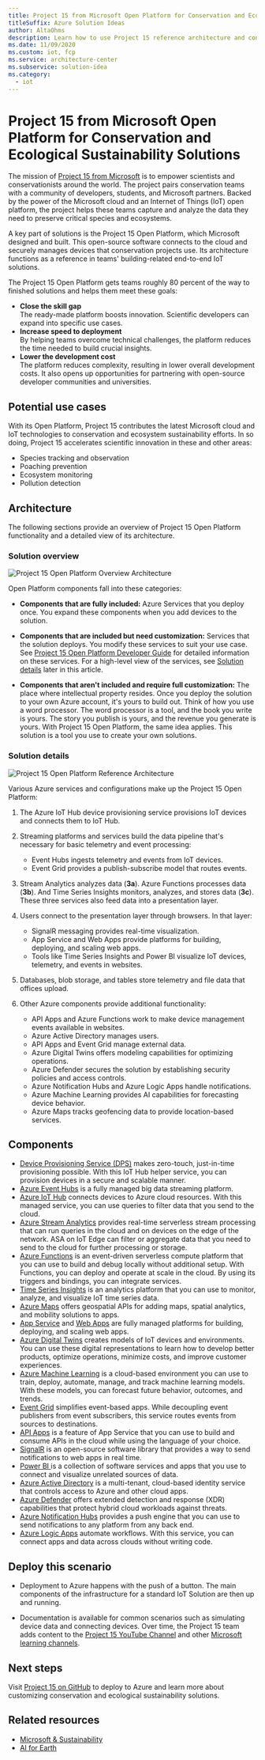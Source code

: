 ```yaml
---
title: Project 15 from Microsoft Open Platform for Conservation and Ecological Sustainability Solutions
titleSuffix: Azure Solution Ideas
author: AltaOhms
description: Learn how to use Project 15 reference architecture and conservation and ecosystem sustainability to bring the latest Internet of Things (IoT) technologies to accelerate scientific teams building solutions like species tracking & observation, poaching prevention, ecosystem monitoring, pollution detection, and so on.
ms.date: 11/09/2020
ms.custom: iot, fcp
ms.service: architecture-center
ms.subservice: solution-idea
ms.category:
  - iot
---
```


# Project 15 from Microsoft Open Platform for Conservation and Ecological Sustainability Solutions

The mission of [Project 15 from Microsoft](https://aka.ms/project15) is to empower scientists and conservationists around the world. The project pairs conservation teams with a community of developers, students, and Microsoft partners. Backed by the power of the Microsoft cloud and an Internet of Things (IoT) open platform, the project helps these teams capture and analyze the data they need to preserve critical species and ecosystems.

A key part of solutions is the Project 15 Open Platform, which Microsoft designed and built. This open-source software connects to the cloud and securely manages devices that conservation projects use. Its architecture functions as a reference in teams' building-related end-to-end IoT solutions.

The Project 15 Open Platform gets teams roughly 80 percent of the way to finished solutions and helps them meet these goals:

- **Close the skill gap**  
  The ready-made platform boosts innovation. Scientific developers can expand into specific use cases.
- **Increase speed to deployment**  
  By helping teams overcome technical challenges, the platform reduces the time needed to build crucial insights.
- **Lower the development cost**  
  The platform reduces complexity, resulting in lower overall development costs. It also opens up opportunities for partnering with open-source developer communities and universities.

## Potential use cases

With its Open Platform, Project 15 contributes the latest Microsoft cloud and IoT technologies to conservation and ecosystem sustainability efforts. In so doing, Project 15 accelerates scientific innovation in these and other areas:

- Species tracking and observation
- Poaching prevention
- Ecosystem monitoring
- Pollution detection

## Architecture

The following sections provide an overview of Project 15 Open Platform functionality and a detailed view of its architecture.

### Solution overview

![Project 15 Open Platform Overview Architecture](../media/project-15-open-platform-overview.png)

Open Platform components fall into these categories:

- **Components that are fully included:** Azure Services that you deploy once. You expand these components when you add devices to the solution.

- **Components that are included but need customization:** Services that the solution deploys. You modify these services to suit your use case. See [Project 15 Open Platform Developer Guide](https://microsoft.github.io/project15/Developer-Guide/DeveloperGuide.html) for detailed information on these services. For a high-level view of the services, see [Solution details](#solution-details) later in this article.  

- **Components that aren't included and require full customization:** The place where intellectual property resides. Once you deploy the solution to your own Azure account, it's yours to build out. Think of how you use a word processor. The word processor is a tool, and the book you write is yours. The story you publish is yours, and the revenue you generate is yours. With Project 15 Open Platform, the same idea applies. This solution is a tool you use to create your own solutions.

### Solution details

![Project 15 Open Platform Reference Architecture](../media/project-15-ref-architecture.png)

Various Azure services and configurations make up the Project 15 Open Platform:

1. The Azure IoT Hub device provisioning service provisions IoT devices and connects them to IoT Hub.

1. Streaming platforms and services build the data pipeline that's necessary for basic telemetry and event processing:

   - Event Hubs ingests telemetry and events from IoT devices.
   - Event Grid provides a publish-subscribe model that routes events.

1. Stream Analytics analyzes data (**3a**). Azure Functions processes data (**3b**). And Time Series Insights monitors, analyzes, and stores data (**3c**). These three services also feed data into a presentation layer.

1. Users connect to the presentation layer through browsers. In that layer:

   - SignalR messaging provides real-time visualization.
   - App Service and Web Apps provide platforms for building, deploying, and scaling web apps.
   - Tools like Time Series Insights and Power BI visualize IoT devices, telemetry, and events in websites.

1. Databases, blob storage, and tables store telemetry and file data that offices upload.

1. Other Azure components provide additional functionality:

   - API Apps and Azure Functions work to make device management events available in websites.
   - Azure Active Directory manages users.
   - API Apps and Event Grid manage external data.
   - Azure Digital Twins offers modeling capabilities for optimizing operations.
   - Azure Defender secures the solution by establishing security policies and access controls.
   - Azure Notification Hubs and Azure Logic Apps handle notifications.
   - Azure Machine Learning provides AI capabilities for forecasting device behavior.
   - Azure Maps tracks geofencing data to provide location-based services.

## Components

- [Device Provisioning Service (DPS)](https://docs.microsoft.com/azure/iot-dps/) makes zero-touch, just-in-time provisioning possible. With this IoT Hub helper service, you can provision devices in a secure and scalable manner.
- [Azure Event Hubs](https://docs.microsoft.com/azure/event-hubs/event-hubs-about) is a fully managed big data streaming platform.
- [Azure IoT Hub](https://azure.microsoft.com/services/iot-hub/) connects devices to Azure cloud resources. With this managed service, you can use queries to filter data that you send to the cloud.
- [Azure Stream Analytics](https://azure.microsoft.com/services/stream-analytics) provides real-time serverless stream processing that can run queries in the cloud and on devices on the edge of the network. ASA on IoT Edge can filter or aggregate data that you need to send to the cloud for further processing or storage.
- [Azure Functions](https://azure.microsoft.com/services/functions/) is an event-driven serverless compute platform that you can use to build and debug locally without additional setup. With Functions, you can deploy and operate at scale in the cloud. By using its triggers and bindings, you can integrate services.
- [Time Series Insights](https://azure.microsoft.com/services/time-series-insights/) is an analytics platform that you can use to monitor, analyze, and visualize IoT time series data.
- [Azure Maps](https://azure.microsoft.com/services/azure-maps/) offers geospatial APIs for adding maps, spatial analytics, and mobility solutions to apps.
- [App Service](https://azure.microsoft.com/services/app-service/) and [Web Apps](https://azure.microsoft.com/services/app-service/web/) are fully managed platforms for building, deploying, and scaling web apps.
- [Azure Digital Twins](https://azure.microsoft.com/services/digital-twins/) creates models of IoT devices and environments. You can use these digital representations to learn how to develop better products, optimize operations, minimize costs, and improve customer experiences.
- [Azure Machine Learning](https://docs.microsoft.com/azure/machine-learning/overview-what-is-azure-ml) is a cloud-based environment you can use to train, deploy, automate, manage, and track machine learning models. With these models, you can forecast future behavior, outcomes, and trends.
- [Event Grid](https://azure.microsoft.com/services/event-grid/) simplifies event-based apps. While decoupling event publishers from event subscribers, this service routes events from sources to destinations.
- [API Apps](https://azure.microsoft.com/services/app-service/api/) is a feature of App Service that you can use to build and consume APIs in the cloud while using the language of your choice.
- [SignalR](https://docs.microsoft.com/aspnet/signalr/overview/getting-started/introduction-to-signalr) is an open-source software library that provides a way to send notifications to web apps in real time.
- [Power BI ](https://docs.microsoft.com/power-bi/fundamentals/power-bi-overview) is a collection of software services and apps that you use to connect and visualize unrelated sources of data.
- [Azure Active Directory](https://docs.microsoft.com/azure/active-directory/fundamentals/active-directory-whatis) is a multi-tenant, cloud-based identity service that controls access to Azure and other cloud apps.
- [Azure Defender](https://azure.microsoft.com/services/azure-defender/) offers extended detection and response (XDR) capabilities that protect hybrid cloud workloads against threats.
- [Azure Notification Hubs](https://docs.microsoft.com/azure/notification-hubs/notification-hubs-push-notification-overview) provides a push engine that you can use to send notifications to any platform from any back end.
- [Azure Logic Apps](https://azure.microsoft.com/services/logic-apps/) automate workflows. With this service, you can connect apps and data across clouds without writing code.

## Deploy this scenario

- Deployment to Azure happens with the push of a button. The main components of the infrastructure for a standard IoT Solution are then up and running.

- Documentation is available for common scenarios such as simulating device data and connecting devices. Over time, the Project 15 team adds content to the [Project 15 YouTube Channel](https://aka.ms/project15video) and other [Microsoft learning channels](https://docs.microsoft.com/learn/).

## Next steps

Visit [Project 15 on GitHub](https://aka.ms/project15code) to deploy to Azure and learn more about customizing conservation and ecological sustainability solutions.

## Related resources

- [Microsoft & Sustainability](https://www.microsoft.com/sustainability)
- [AI for Earth](https://www.microsoft.com/ai/ai-for-earth)
